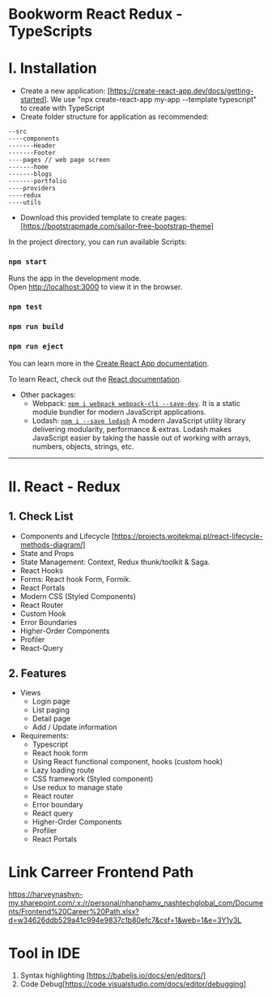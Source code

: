 # Bookworm React Redux - TypeScripts

# I. Installation

- Create a new application: [https://create-react-app.dev/docs/getting-started].
We use "npx create-react-app my-app --template typescript" to create with TypeScript
- Create folder structure for application as recommended:
```
--src
----components
-------Header
-------Footer
----pages // web page screen
-------home
-------blogs
-------portfolio
----providers
----redux
----utils
```
- Download this provided template to create pages:[https://bootstrapmade.com/sailor-free-bootstrap-theme]

In the project directory, you can run available Scripts:

### `npm start`

Runs the app in the development mode.\
Open [http://localhost:3000](http://localhost:3000) to view it in the browser.

### `npm test`

### `npm run build`

### `npm run eject`

You can learn more in the [Create React App documentation](https://facebook.github.io/create-react-app/docs/getting-started).

To learn React, check out the [React documentation](https://reactjs.org/).

- Other packages:
    + Webpack: [`npm i webpack webpack-cli --save-dev`](https://webpack.js.org/guides/getting-started). It is a static module bundler for modern JavaScript applications.
    + Lodash: [`npm i --save lodash`](https://lodash.com)
    A modern JavaScript utility library delivering modularity, performance & extras.
    Lodash makes JavaScript easier by taking the hassle out of working with arrays, numbers, objects, strings, etc.


***

# II. React - Redux
## 1. Check List
- Components and Lifecycle [https://projects.wojtekmaj.pl/react-lifecycle-methods-diagram/]
- State and Props 
- State Management: Context, Redux thunk/toolkit & Saga.
- React Hooks
- Forms: React hook Form, Formik.
- React Portals
- Modern CSS (Styled Components)
- React Router
- Custom Hook
- Error Boundaries
- Higher-Order Components
- Profiler
- React-Query

## 2.  Features
- Views
    - Login page
    - List paging
    - Detail page
    - Add / Update information
- Requirements:
    - Typescript
    - React hook form
    - Using React functional component, hooks (custom hook)
    - Lazy loading route
    - CSS framework (Styled component)
    - Use redux to manage state
    - React router
    - Error boundary
    - React query
    - Higher-Order Components
    - Profiler
    - React Portals

# Link Carreer Frontend Path

https://harveynashvn-my.sharepoint.com/:x:/r/personal/nhanphamv_nashtechglobal_com/Documents/Frontend%20Career%20Path.xlsx?d=w34626ddb529a41c994e9837c1b80efc7&csf=1&web=1&e=3Y1y3L


# Tool in IDE
1. Syntax highlighting [https://babeljs.io/docs/en/editors/]
2. Code Debug[https://code.visualstudio.com/docs/editor/debugging]




